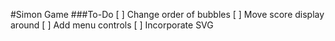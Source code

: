 #Simon Game
###To-Do
[ ] Change order of bubbles
[ ] Move score display around
[ ] Add menu controls
[ ] Incorporate SVG